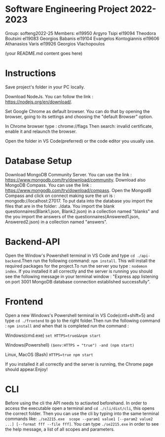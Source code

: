 # Software Engineering Project 2022-2023

Group: softeng2022-25
Members: 
el19950 Argyro Tsipi 
el19094 Theodora Boutsini
el19083 Georgios Babanis
el19104 Evangelos Kontogiannis
el19606 Athanasios Varis 
el19926 Georgios Vlachopoulos 

  
(your README.md content goes here)

# Instructions
Save project's folder in your PC locally.

Download NodeJs. You can follow the link : https://nodejs.org/en/download/.

Set Google Chrome as default browser. You can do that by opening the browser, going to its settings and 
choosing the "default Browser" option.

In Chrome browser type : chrome://flags
Then search: invalid certificate, enable it and relaunch the browser.

Open the folder in VS Code(preferred) or the code editor you usually use.


# Database Setup
Download MongoDB Community Server. You can use the link : https://www.mongodb.com/try/download/community. 
Download also MongoDB Compass. You can use the link : https://www.mongodb.com/try/download/compass.
Open the MongodB Compass and click on connect making sure the uri is : mongodb://localhost:27017.
To put data into the database you import the files that are in the folder: ./data.
You import the blank questionnaires(Blank1.json, Blank2.json) in a collection named "blanks" and the you import the answers
of the questionnaires(Answered1.json, Answered2.json) in a collection named "answers". 

# Backend-API
Open the Window's Powershell terminal in VS Code and type `cd ./api-backend`.Then run the following command:
`npm install`. This will install the required packages for the project.To run the server you type :
`nodemon index`. If you installed it all correctly and the server is running you should see the following 
message in your terminal window : "Express app listening on port 3001 MongoDB database connection 
established successfully".

# Frontend 
Open a new Windows's Powershell terminal in VS Code(cntl+shift+5) and type `cd ./frontend` to go to the right 
folder.Then run the following command : `npm install` and when that is completed run the command : 

Windows(cmd.exe)
`set HTTPS=true&&npm start`

Windows(Powershell)
`($env:HTTPS = "true") -and (npm start)`

Linux, MacOS (Bash)
`HTTPS=true npm start`

If you installed it all correctly and the server is running, the Chrome page should appear.Enjoy!

# CLI 
Before using the cli the API needs to actiavted beforehand. In order to access the executable open a
terminal and `cd ./cli/dist/cli`, this opens the correct folder. Then you can use the cli by typing into
the same terminal commands like: `./se2215.exe  scope --param1 value1 [--param2 value2 ...] [--format fff --file fff]`. You can type `./se2215.exe` in order to see the help message, a list of all scopes and parameters.

